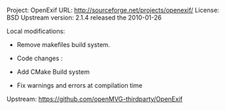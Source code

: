 Project: OpenExif
URL: http://sourceforge.net/projects/openexif/
License: BSD
Upstream version: 2.1.4 released the 2010-01-26

Local modifications:
* Remove makefiles build system.

* Code changes :
* Add CMake Build system
* Fix warnings and errors at compilation time

Upstream: https://github.com/openMVG-thirdparty/OpenExif
